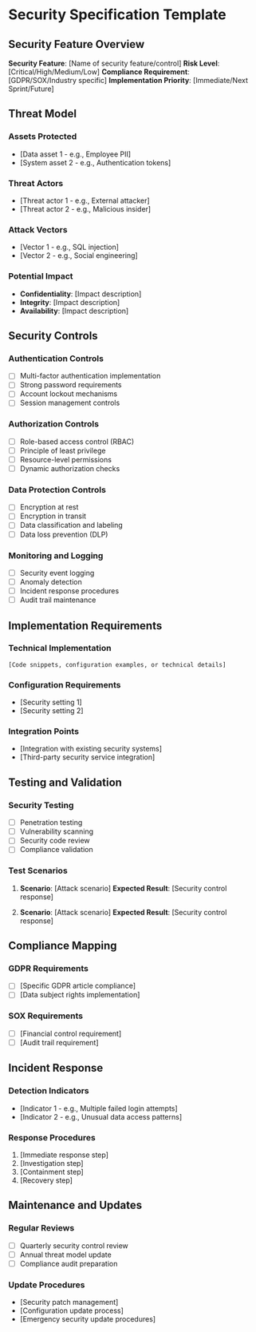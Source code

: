 # Security Specification Template

## Security Feature Overview

**Security Feature**: [Name of security feature/control]
**Risk Level**: [Critical/High/Medium/Low]
**Compliance Requirement**: [GDPR/SOX/Industry specific]
**Implementation Priority**: [Immediate/Next Sprint/Future]

## Threat Model

### Assets Protected
- [Data asset 1 - e.g., Employee PII]
- [System asset 2 - e.g., Authentication tokens]

### Threat Actors
- [Threat actor 1 - e.g., External attacker]
- [Threat actor 2 - e.g., Malicious insider]

### Attack Vectors
- [Vector 1 - e.g., SQL injection]
- [Vector 2 - e.g., Social engineering]

### Potential Impact
- **Confidentiality**: [Impact description]
- **Integrity**: [Impact description]
- **Availability**: [Impact description]

## Security Controls

### Authentication Controls
- [ ] Multi-factor authentication implementation
- [ ] Strong password requirements
- [ ] Account lockout mechanisms
- [ ] Session management controls

### Authorization Controls
- [ ] Role-based access control (RBAC)
- [ ] Principle of least privilege
- [ ] Resource-level permissions
- [ ] Dynamic authorization checks

### Data Protection Controls
- [ ] Encryption at rest
- [ ] Encryption in transit
- [ ] Data classification and labeling
- [ ] Data loss prevention (DLP)

### Monitoring and Logging
- [ ] Security event logging
- [ ] Anomaly detection
- [ ] Incident response procedures
- [ ] Audit trail maintenance

## Implementation Requirements

### Technical Implementation
```
[Code snippets, configuration examples, or technical details]
```

### Configuration Requirements
- [Security setting 1]
- [Security setting 2]

### Integration Points
- [Integration with existing security systems]
- [Third-party security service integration]

## Testing and Validation

### Security Testing
- [ ] Penetration testing
- [ ] Vulnerability scanning
- [ ] Security code review
- [ ] Compliance validation

### Test Scenarios
1. **Scenario**: [Attack scenario]
   **Expected Result**: [Security control response]

2. **Scenario**: [Attack scenario]
   **Expected Result**: [Security control response]

## Compliance Mapping

### GDPR Requirements
- [ ] [Specific GDPR article compliance]
- [ ] [Data subject rights implementation]

### SOX Requirements
- [ ] [Financial control requirement]
- [ ] [Audit trail requirement]

## Incident Response

### Detection Indicators
- [Indicator 1 - e.g., Multiple failed login attempts]
- [Indicator 2 - e.g., Unusual data access patterns]

### Response Procedures
1. [Immediate response step]
2. [Investigation step]
3. [Containment step]
4. [Recovery step]

## Maintenance and Updates

### Regular Reviews
- [ ] Quarterly security control review
- [ ] Annual threat model update
- [ ] Compliance audit preparation

### Update Procedures
- [Security patch management]
- [Configuration update process]
- [Emergency security update procedures]

